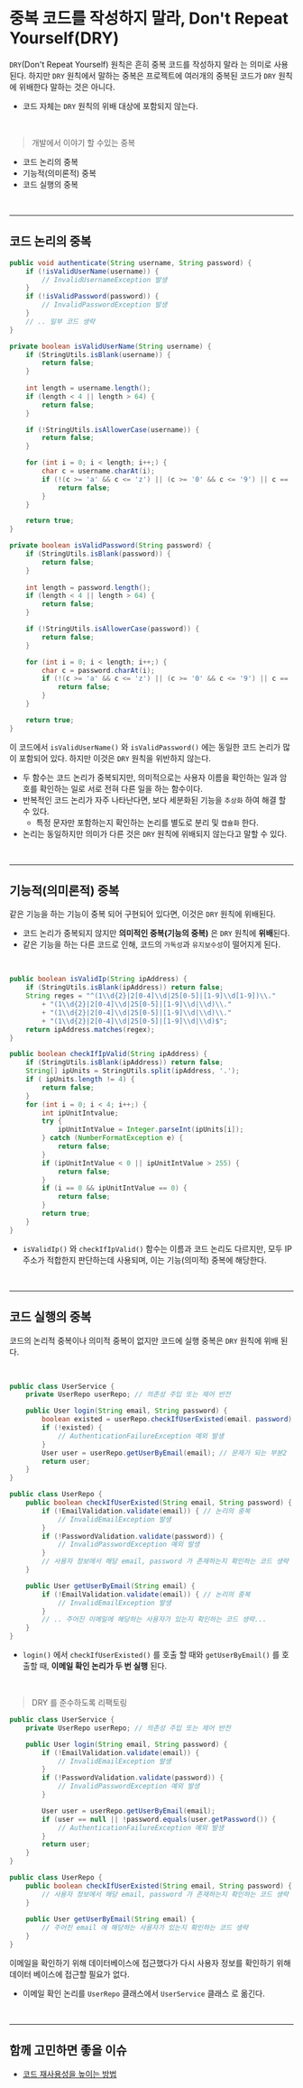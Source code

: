 # 중복 코드를 작성하지 말라, Don't Repeat Yourself(DRY)

`DRY`(Don't Repeat Yourself) 원칙은 흔히 중복 코드를 작성하지 말라 는 의미로 사용된다. 하지만 `DRY` 원칙에서 말하는 중복은 프로젝트에 여러개의 중복된 코드가 `DRY` 원칙에 위배한다 말하는 것은 아니다.

- 코드 자체는 `DRY` 원칙의 위배 대상에 포함되지 않는다.

<br>

> 개발에서 이야기 할 수있는 중복

- 코드 논리의 중복
- 기능적(의미론적) 중복
- 코드 실행의 중복

<br><hr>

## 코드 논리의 중복

```java
public void authenticate(String username, String password) {
	if (!isValidUserName(username)) {
		// InvalidUsernameException 발생
	}
	if (!isValidPassword(password)) {
		// InvalidPasswordException 발생
	}
	// .. 일부 코드 생략
}
```

```java
private boolean isValidUserName(String username) {
	if (StringUtils.isBlank(username)) {
		return false;
	}
	
	int length = username.length();
	if (length < 4 || length > 64) {
		return false;
	}

	if (!StringUtils.isAllowerCase(username)) {
		return false;
	}

	for (int i = 0; i < length; i++;) {
		char c = username.charAt(i);
		if (!(c >= 'a' && c <= 'z') || (c >= '0' && c <= '9') || c == '.') {
			return false;
		}
	}

	return true;
}
```

```java
private boolean isValidPassword(String password) {
	if (StringUtils.isBlank(password)) {
		return false;
	}
	
	int length = password.length();
	if (length < 4 || length > 64) {
		return false;
	}

	if (!StringUtils.isAllowerCase(password)) {
		return false;
	}

	for (int i = 0; i < length; i++;) {
		char c = password.charAt(i);
		if (!(c >= 'a' && c <= 'z') || (c >= '0' && c <= '9') || c == '.') {
			return false;
		}
	}

	return true;
}
```

이 코드에서 `isValidUserName()` 와 `isValidPassword()` 에는 동일한 코드 논리가 많이 포함되어 있다. 하지만 이것은 `DRY` 원칙을 위반하지 않는다.

- 두 함수는 코드 논리가 중복되지만, 의미적으로는 사용자 이름을 확인하는 일과 암호를 확인하는 일로 서로 전혀 다른 일을 하는 함수이다.
- 반복적인 코드 논리가 자주 나타난다면, 보다 세분화된 기능을 `추상화` 하여 해결 할 수 있다.
	- 특정 문자만 포함하는지 확인하는 논리를 별도로 분리 및 `캡슐화` 한다.
- 논리는 동일하지만 의미가 다른 것은 `DRY` 원칙에 위배되지 않는다고 말할 수 있다.


<br><hr>

## 기능적(의미론적) 중복

같은 기능을 하는 기능이 중복 되어 구현되어 있다면, 이것은 `DRY` 원칙에 위배된다.

- 코드 논리가 중복되지 않지만 **의미적인 중복(기능의 중복)** 은 `DRY` 원칙에 **위배**된다.
- 같은 기능을 하는 다른 코드로 인해, 코드의 `가독성`과 `유지보수성`이 떨어지게 된다.

<br>

```java
public boolean isValidIp(String ipAddress) {
	if (StringUtils.isBlank(ipAddress)) return false;
	String reges = "^(1\\d{2}|2[0-4]\\d|25[0-5]|[1-9]\\d[1-9])\\."
		+ "(1\\d{2}|2[0-4]\\d|25[0-5]|[1-9]\\d|\\d)\\."
		+ "(1\\d{2}|2[0-4]\\d|25[0-5]|[1-9]\\d|\\d)\\."
		+ "(1\\d{2}|2[0-4]\\d|25[0-5]|[1-9]\\d|\\d)$";
	return ipAddress.matches(regex);
}
```

```java
public boolean checkIfIpValid(String ipAddress) {
	if (StringUtils.isBlank(ipAddress)) return false;
	String[] ipUnits = StringUtils.split(ipAddress, '.');
	if ( ipUnits.length != 4) {
		return false;
	}
	for (int i = 0; i < 4; i++;) {
		int ipUnitIntvalue;
		try {
			ipUnitIntValue = Integer.parseInt(ipUnits[i]);
		} catch (NumberFormatException e) {
			return false;
		}
		if (ipUnitIntValue < 0 || ipUnitIntValue > 255) {
			return false;
		}
		if (i == 0 && ipUnitIntValue == 0) {
			return false;
		}
		return true;
	}
}
```

- `isValidIp()` 와 `checkIfIpValid()` 함수는 이름과 코드 논리도 다르지만, 모두 IP 주소가 적합한지 판단하는데 사용되며, 이는 기능(의미적) 중복에 해당한다.

<br> <hr>

## 코드 실행의 중복

코드의 논리적 중복이나 의미적 중복이 없지만 코드에 실행 중복은 `DRY` 원칙에 위배 된다.

<br>

```java
public class UserService {
	private UserRepo userRepo; // 의존성 주입 또는 제어 반전

	public User login(String email, String password) {
		boolean existed = userRepo.checkIfUserExisted(email. password); // 문제가 되는 부분1
		if (!existed) {
			// AuthenticationFailureException 예외 발생
		}
		User user = userRepo.getUserByEmail(email); // 문제가 되는 부분2
		return user;
	}
}
```

```java
public class UserRepo {
	public boolean checkIfUserExisted(String email, String password) {
		if (!EmailValidation.validate(email)) { // 논리의 중복
			// InvalidEmailException 발생
		}
		if (!PasswordValidation.validate(password)) {
			// InvalidPasswordException 예외 발생
		}
		// 사용자 정보에서 해당 email, password 가 존재하는지 확인하는 코드 생략 
	}

	public User getUserByEmail(String email) {
		if (!EmailValidation.validate(email)) { // 논리의 중복
			// InvalidEmailException 발생
		}
		// .. 주어진 이메일에 해당하는 사용자가 있는지 확인하는 코드 생략...
	}
}
```

- `login()` 에서 `checkIfUserExisted()` 를 호출 할 때와 `getUserByEmail()` 를 호출할 때, **이메일 확인 논리가 두 번 실행** 된다.

<br>

> DRY 를 준수하도록 리팩토링

```java
public class UserService {
	private UserRepo userRepo; // 의존성 주입 또는 제어 반전

	public User login(String email, String password) {
		if (!EmailValidation.validate(email)) { 
			// InvalidEmailException 발생
		}
		if (!PasswordValidation.validate(password)) {
			// InvalidPasswordException 예외 발생
		}

		User user = userRepo.getUserByEmail(email);
		if (user == null || !password.equals(user.getPassword()) {
			// AuthenticationFailureException 예외 발생
		}
		return user;
	}
}
```

```java
public class UserRepo {
	public boolean checkIfUserExisted(String email, String password) {
		// 사용자 정보에서 해당 email, password 가 존재하는지 확인하는 코드 생략        
	}
	
	public User getUserByEmail(String email) {
		// 주어진 email 에 해당하는 사용자가 있는지 확인하는 코드 생략
	}
}
```

이메일을 확인하기 위해 데이터베이스에 접근했다가 다시 사용자 정보를 확인하기 위해 데이터 베이스에 접근할 필요가 없다.

- 이메일 확인 논리를 `UserRepo` 클래스에서 `UserService` 클래스 로 옮긴다.

<br><hr>

## 함께 고민하면 좋을 이슈

- [코드 재사용성을 높이는 방법](https://github.com/KEEMSY/STUDY/blob/main/Architecture/CodeDesign/CodeReusability.md)
